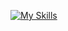 [![My Skills](https://skillicons.dev/icons?i=aws,gcp,azure,react,html,css,js,vue,flutter&perline=3)](https://skillicons.dev)
